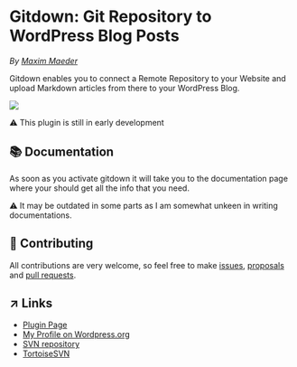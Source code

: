# Gitdown: Git Repository to WordPress Blog Posts
*By [Maxim Maeder](https://maximmaeder.com/)*

Gitdown enables you to connect a Remote Repository to your Website and upload Markdown articles from there to your WordPress Blog.

![](https://raw.githubusercontent.com/Maximinodotpy/Gitdown/master/assets/banner-1544x500.png)


⚠️ This plugin is still in early development

## 📚 Documentation
As soon as you activate gitdown it will take you to the documentation page where your should get all the info that you need.

⚠️ It may be outdated in some parts as I am somewhat unkeen in writing documentations.

## 👥 Contributing
All contributions are very welcome, so feel free to make [issues](https://github.com/Maximinodotpy/Gitdown/issues), [proposals](https://github.com/Maximinodotpy/Gitdown/issues/proposals) and [pull requests](https://github.com/Maximinodotpy/Gitdown/pulls).

## ↗ Links
- [Plugin Page](https://wordpress.org/plugins/gitdown)
- [My Profile on Wordpress.org](https://profiles.wordpress.org/maximmaeder/)
- [SVN repository](http://plugins.svn.wordpress.org/gitdown/)
- [TortoiseSVN](https://tortoisesvn.net/)

